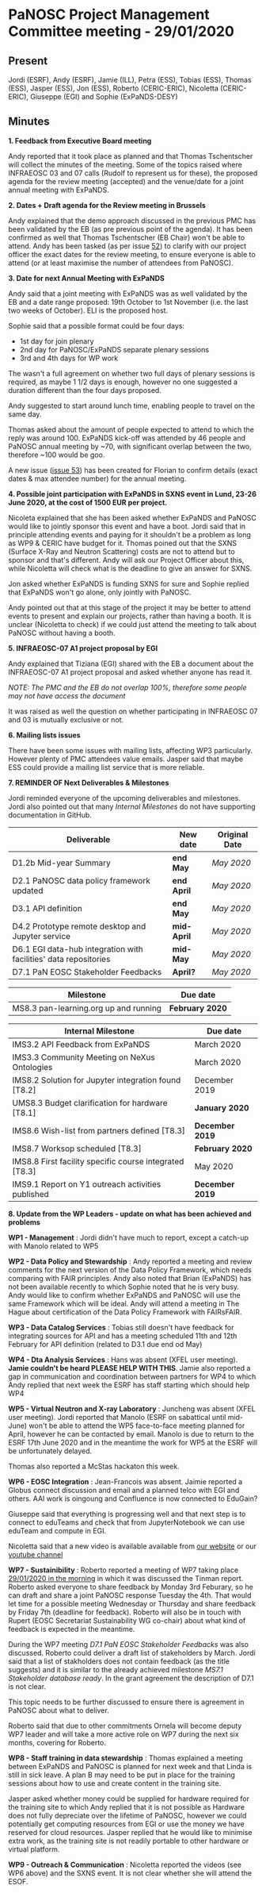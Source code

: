 ﻿PaNOSC Project Management Committee meeting - 29/01/2020
========================================================


Present
-------
Jordi (ESRF), Andy (ESRF),  Jamie (ILL), Petra (ESS), Tobias (ESS), Thomas (ESS), Jasper (ESS), Jon (ESS),  Roberto (CERIC-ERIC), Nicoletta (CERIC-ERIC), Giuseppe (EGI) and Sophie (ExPaNDS-DESY)

Minutes
-------	

**1. Feedback from Executive Board meeting** 

Andy reported that it took place as planned and that Thomas Tschentscher will collect the minutes of the
meeting. Some of the topics raised where INFRAEOSC 03 and 07 calls (Rudolf to represent us for these), the
proposed agenda for the review meeting (accepted) and the venue/date for a joint annual meeting with ExPaNDS.


**2. Dates + Draft agenda for the Review meeting in Brussels** 

Andy explained that the demo approach discussed in the previous PMC has been validated by the EB (as pre previous point of the agenda).  It has been confirmed as well that Thomas Tschentscher (EB Chair) won't be able to attend. Andy has been tasked (as per issue [52](https://github.com/panosc-eu/panosc/issues/52)) to clarify with our project officer the exact dates for the review meeting, to ensure everyone is able to attend (or at least maximise the number of attendees from PaNOSC).

**3. Date for next Annual Meeting with ExPaNDS**

Andy said that a joint meeting with ExPaNDS was as well validated by the EB and a date range proposed: 19th October to 1st November (i.e. the last two weeks of October). ELI is the proposed host. 

Sophie said that a possible format could be four days:
* 1st day for join plenary
* 2nd day for PaNOSC/ExPaNDS separate plenary sessions
* 3rd and 4th days for WP work

The wasn't a full agreement on whether two full days of plenary sessions is required, as maybe 1 1/2 days is enough, however no one suggested a duration different than the four days proposed.

Andy suggested to start around lunch time, enabling people to travel on the same day.

Thomas asked about the amount of people expected to attend to which the reply was around 100. ExPaNDS kick-off was attended by 46 people and PaNOSC annual meeting by ~70, with significant overlap between the two, therefore ~100 would be goo.

A new issue ([issue 53](https://github.com/panosc-eu/panosc/issues/53)) has been created for Florian to confirm details (exact dates & max attendee number) for the annual meeting.


**4. Possible joint participation with ExPaNDS in SXNS event in Lund, 23-26 June 2020, at the cost of 1500 EUR per project.**

Nicoleta explained that she has been asked whether ExPaNDS and PaNOSC would like to jointly sponsor this event and have a boot. Jordi said that in principle attending events and paying for it shouldn't be a problem as long as WP9 & CERIC have budget for it.
Thomas poined out that the SXNS (Surface X-Ray and Neutron Scattering) costs are not to attend but to sponsor and that's different.  Andy will ask our Project Officer about this, while Nicoletta will check what is the deadline to give an answer for SXNS.

Jon asked whether ExPaNDS is funding SXNS for sure and Sophie replied that ExPaNDS won't go alone, only jointly with PaNOSC.

Andy pointed out that at this stage of the project it may be better to attend events to present and explain our projects, rather than having a booth. It is unclear (Nicoletta to check) if we could just attend the meeting to talk about PaNOSC without having a booth.

**5. INFRAEOSC-07 A1 project proposal by EGI**

Andy explained that Tiziana (EGI) shared with the EB a document about the INFRAEOSC-07 A1 project proposal and asked whether anyone has read it.

*NOTE: The PMC and the EB do not overlap 100%, therefore some people may not have access the document*

It was raised as well the question on whether participating in INFRAEOSC 07 and 03 is mutually exclusive or not.

**6. Mailing lists issues**

There have been some issues with mailing lists, affecting WP3 particularly. However plenty of PMC attendees value emails. Jasper said that maybe ESS could provide a mailing list service that is more reliable.

**7. REMINDER OF Next Deliverables & Milestones** 

Jordi reminded everyone of the upcoming deliverables and milestones. Jordi also pointed out that many *Internal Milestones* do not have supporting documentation in GitHub.

| Deliverable | New date | Original Date | 
| ----------- | -------- | ------------- | 
| D1.2b Mid-year Summary | **end May** | *May 2020* | 
| D2.1 PaNOSC data policy framework updated | **end April** | *May 2020* | 
| D3.1 API definition | **end May** | *May 2020* | 
| D4.2 Prototype remote desktop and Jupyter service | **mid-April** | *May 2020* |  
| D6.1 EGI data-hub integration with facilities' data repositories | **mid-May** | *May 2020* | 
| D7.1 PaN EOSC Stakeholder Feedbacks | **April?** | *May 2020* | 

| Milestone | Due date |
| --------- | -------- |
| MS8.3 pan-learning.org up and running | **February 2020** |

| Internal Milestone | Due date |
| ------------------ | -------- |
| IMS3.2 API Feedback from ExPaNDS | March 2020 |
| IMS3.3 Community Meeting on NeXus Ontologies | March 2020 |
| IMS8.2 Solution for Jupyter integration found [T8.2] | December 2019 |
| UMS8.3 Budget clarification for hardware [T8.1] | **January 2020** |
| IMS8.6 Wish-list from partners defined [T8.3] | **December 2019** |
| IMS8.7 Worksop scheduled [T8.3] | **February 2020** |
| IMS8.8 First facility specific course integrated [T8.3] | May 2020 |
| IMS9.1 Report on Y1 outreach activities published | **December 2019** |

**8. Update from the WP Leaders - update on what has been achieved and problems**

   **WP1 - Management** : Jordi didn't have much to report, except a catch-up with Manolo related to WP5

   **WP2 - Data Policy and Stewardship** : Andy  reported a meeting and review comments for the next version of the Data Policy Framework, which needs comparing with FAIR principles. Andy also noted that Brian (ExPaNDS) has not been available recently to which Sophie noted that he is very busy. Andy would like to confirm whether ExPaNDS and PaNOSC will use the same Framework which will be ideal. Andy will attend a meeting in The Hague about certification of the Data Policy Framework with FAIRsFAIR.

   **WP3 - Data Catalog Services** : Tobias still doesn't have feedback for integrating sources for API and has a meeting scheduled 11th and 12th February for API definition (related to D3.1 due end od May)

   **WP4 - Dta Analysis Services** : Hans was absent (XFEL user meeting). **Jamie couldn't be heard PLEASE HELP WITH THIS**. Jamie also reported a gap in communication and coordination between partners for WP4 to which Andy replied that next week the ESRF has staff starting which should help WP4

   **WP5 - Virtual Neutron and X-ray Laboratory** : Juncheng was absent (XFEL user meeting). Jordi reported that Manolo (ESRF on sabattical until mid-June) won't be able to attend the WP5 face-to-face meeting planned for April, however he can be contacted by email. Manolo is due to return to the ESRF 17th June 2020 and in the meantime the work for WP5 at the ESRF will be unfortunately delayed.

Thomas also reported a McStas hackaton this week.

   **WP6 - EOSC Integration** : Jean-Francois was absent. Jaimie reported a Globus connect discussion and email and a planned telco with EGI and others. AAI work is oingoung and Confluence is now connected to EduGain?

Giuseppe said that everything is progressing well and that next step is to connect to eduTeams and check that from JupyterNotebook we can use eduTeam and compute in EGI.

Nicoletta said that a new video is available available from [our website](https://www.panosc.eu/news/) or our [youtube channel](https://www.youtube.com/channel/UC7ULx4C4OCbKlpAp0Xtd4wQ/featured)

   **WP7 - Sustainibility** : Roberto reported a meeting of WP7 taking place [29/01/2020 in the morning](https://github.com/panosc-eu/panosc/blob/master/Work%20Packages/WP7%20Sustainability/project%20meetings/2020-01-29/Minute.md) in which it was discussed the Tinman report.  Roberto asked everyone to share feedback by Monday 3rd Feburary, so he can draft and share a joint PaNOSC response Tuesday the 4th. That would let time for a possible meeting Wednesday or Thursday and share feedback by Friday 7th (deadline for feedback).  Roberto will also be in touch with Rupert (EOSC Secretariat Sustainability WG co-chair) about what kind of feedback is expected in the meantime.

During the WP7 meeting *D7.1 PaN EOSC Stakeholder Feedbacks* was also discussed. Roberto could deliver a draft list of stakeholders by March. Jordi said that a list of stakholders does not contain feedback (as the title suggests) and it is similar to the already achieved milestone *MS7.1 Stakeholder database ready*. In the grant agreement the description of D7.1 is not clear. 

This topic needs to be further discussed to ensure there is agreement in PaNOSC about what to deliver.

Roberto said that due to other commitments Ornela will become deputy WP7 leader and will take a more active role on WP7 during the next six months, covering for Roberto.

   **WP8 - Staff training in data stewardship** : Thomas explained a meeting between ExPaNDS and PaNOSC is planned for next week and that Linda is still in sick leave. A plan B may need to be put in place for the training sessions about how to use and create content in the training site.

Jasper asked whether money could be supplied for hardware required for the training site to which Andy replied that it is not possible as Hardware does not fully depreciate over the lifetime of PaNOSC, however we could potentially get computing resources from EGI or use the money we have reserved for cloud resources.
Jasper replied that he would like to minimise extra work, as the training site is not readily  portable to other hardware or virtual platform.

   **WP9 - Outreach & Communication** : Nicoletta reported the videos (see WP6 above) and the SXNS event. It is not clear whether she will attend the ESOF.







